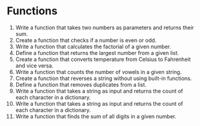 # Functions
1. Write a function that takes two numbers as parameters and returns their sum.
2. Create a function that checks if a number is even or odd.
3. Write a function that calculates the factorial of a given number.
4. Define a function that returns the largest number from a given list.
5. Create a function that converts temperature from Celsius to Fahrenheit and vice versa.
6. Write a function that counts the number of vowels in a given string.
7. Create a function that reverses a string without using built-in functions.
8. Define a function that removes duplicates from a list.
9. Write a function that takes a string as input and returns the count of each character in a dictionary.
10. Write a function that takes a string as input and returns the count of each character in a dictionary.
11. Write a function that finds the sum of all digits in a given number.
